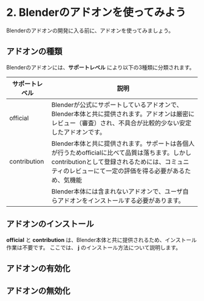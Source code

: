# 2. Blenderのアドオンを使ってみよう

Blenderのアドオンの開発に入る前に、アドオンを使ってみましょう。

## アドオンの種類

Blenderのアドオンには、**サポートレベル** により以下の3種類に分類されます。

|サポートレベル|説明|
|---|---|
|official|Blenderが公式にサポートしているアドオンで、Blender本体と共に提供されます。アドオンは厳密にレビュー（審査）され、不具合が比較的少ない安定したアドオンです。|
|contribution|Blender本体と共に提供されます。サポートは各個人が行うためofficialに比べて品質は落ちます。しかしcontributionとして登録されるためには、コミュニティのレビューにて一定の評価を得る必要があるため、気機能|
||Blender本体には含まれないアドオンで、ユーザ自らアドオンをインストールする必要があります。|

## アドオンのインストール

**official** と **contribution** は、Blender本体と共に提供されるため、インストール作業は不要です。
ここでは、 **j** のインストール方法について説明します。


## アドオンの有効化


## アドオンの無効化
